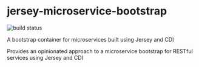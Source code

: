 # jersey-microservice-bootstrap

![build status](https://travis-ci.org/anigenero/jersey-microservice-bootstrap.svg?branch=master)

A bootstrap container for microservices built using Jersey and CDI

Provides an opinionated approach to a microservice bootstrap for RESTful services using Jersey and CDI